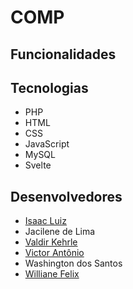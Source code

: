 # COMP
</hr>


## Funcionalidades
</hr>




## Tecnologias
</hr>
  
  - PHP
  - HTML
  - CSS
  - JavaScript
  - MySQL
  - Svelte

## Desenvolvedores
</hr>

  - <a href="https://github.com/IsaacLuiz8"> Isaac Luiz</a>
  - Jacilene de Lima
  - <a href="https://github.com/Kehrle"> Valdir Kehrle </a>
  - <a href="https://github.com/victor16042002">Victor Antônio</a>
  - Washington dos Santos
  - <a href="https://github.com/willyfelix">Williane Felix</a>      

